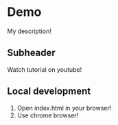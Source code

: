 # Demo

My description!

## Subheader

Watch tutorial on youtube! 

## Local development

1. Open index.html in your browser!
2. Use chrome browser!

